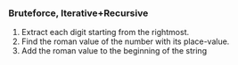 ### Bruteforce, Iterative+Recursive

1. Extract each digit starting from the rightmost.
2. Find the roman value of the number with its place-value.
3. Add the roman value to the beginning of the string